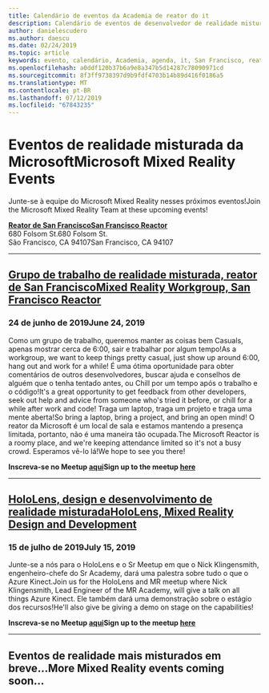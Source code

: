```yaml
---
title: Calendário de eventos da Academia de reator do it
description: Calendário de eventos de desenvolvedor de realidade misturada no reator em São Francisco.
author: danielescudero
ms.author: daescu
ms.date: 02/24/2019
ms.topic: article
keywords: evento, calendário, Academia, agenda, it, San Francisco, reator
ms.openlocfilehash: a0ddf120b37b6a9e8a347b5d14287c78090971cd
ms.sourcegitcommit: 8f3ff9738397d9b9fdf4703b14b89d416f0186a5
ms.translationtype: MT
ms.contentlocale: pt-BR
ms.lasthandoff: 07/12/2019
ms.locfileid: "67843235"
---
```

# <a name="microsoft-mixed-reality-events"></a><span data-ttu-id="9c81e-104">Eventos de realidade misturada da Microsoft</span><span class="sxs-lookup"><span data-stu-id="9c81e-104">Microsoft Mixed Reality Events</span></span>

<span data-ttu-id="9c81e-105">Junte-se à equipe do Microsoft Mixed Reality nesses próximos eventos!</span><span class="sxs-lookup"><span data-stu-id="9c81e-105">Join the Microsoft Mixed Reality Team at these upcoming events!</span></span>

<span data-ttu-id="9c81e-106">**[Reator de San Francisco](https://developer.microsoft.com/reactor/#ReactorSF)**</span><span class="sxs-lookup"><span data-stu-id="9c81e-106">**[San Francisco Reactor](https://developer.microsoft.com/reactor/#ReactorSF)**</span></span><br>
<span data-ttu-id="9c81e-107">680 Folsom St.</span><span class="sxs-lookup"><span data-stu-id="9c81e-107">680 Folsom St.</span></span><br>
<span data-ttu-id="9c81e-108">São Francisco, CA 94107</span><span class="sxs-lookup"><span data-stu-id="9c81e-108">San Francisco, CA 94107</span></span>


---
## <a name="mixed-reality-workgroup-san-francisco-reactorhttpsemea01safelinksprotectionoutlookcomurlhttps3a2f2fwwwmeetupcom2fhololens-mr2fdata027c017cdaescu40microsoftcom7ca8ddee063b7949a9992308d6903e62b07c72f988bf86f141af91ab2d7cd011db477c17c07c636854994961124360sdataymnaaiwvxij700mo9gj2boz4w82bgkdjdhijhytfczcfu3dreserved0"></a><span data-ttu-id="9c81e-109">**[Grupo de trabalho de realidade misturada, reator de San Francisco](https://emea01.safelinks.protection.outlook.com/?url=https%3A%2F%2Fwww.meetup.com%2Fhololens-mr%2F&data=02%7C01%7Cdaescu%40microsoft.com%7Ca8ddee063b7949a9992308d6903e62b0%7C72f988bf86f141af91ab2d7cd011db47%7C1%7C0%7C636854994961124360&sdata=YmnAAiWVxIJ700mO9gj%2BOz4W8%2BgKDjDhiJhYtfCzCFU%3D&reserved=0)**</span><span class="sxs-lookup"><span data-stu-id="9c81e-109">**[Mixed Reality Workgroup, San Francisco Reactor](https://emea01.safelinks.protection.outlook.com/?url=https%3A%2F%2Fwww.meetup.com%2Fhololens-mr%2F&data=02%7C01%7Cdaescu%40microsoft.com%7Ca8ddee063b7949a9992308d6903e62b0%7C72f988bf86f141af91ab2d7cd011db47%7C1%7C0%7C636854994961124360&sdata=YmnAAiWVxIJ700mO9gj%2BOz4W8%2BgKDjDhiJhYtfCzCFU%3D&reserved=0)**</span></span>
### <a name="june-24-2019"></a><span data-ttu-id="9c81e-110">24 de junho de 2019</span><span class="sxs-lookup"><span data-stu-id="9c81e-110">June 24, 2019</span></span>
<span data-ttu-id="9c81e-111">Como um grupo de trabalho, queremos manter as coisas bem Casuals, apenas mostrar cerca de 6:00, sair e trabalhar por algum tempo!</span><span class="sxs-lookup"><span data-stu-id="9c81e-111">As a workgroup, we want to keep things pretty casual, just show up around 6:00, hang out and work for a while!</span></span> <span data-ttu-id="9c81e-112">É uma ótima oportunidade para obter comentários de outros desenvolvedores, buscar ajuda e conselhos de alguém que o tenha tentado antes, ou Chill por um tempo após o trabalho e o código!</span><span class="sxs-lookup"><span data-stu-id="9c81e-112">It's a great opportunity to get feedback from other developers, seek out help and advice from someone who's tried it before, or chill for a while after work and code!</span></span> <span data-ttu-id="9c81e-113">Traga um laptop, traga um projeto e traga uma mente aberta!</span><span class="sxs-lookup"><span data-stu-id="9c81e-113">So bring a laptop, bring a project, and bring an open mind!</span></span> <span data-ttu-id="9c81e-114">O reator da Microsoft é um local de sala e estamos mantendo a presença limitada, portanto, não é uma maneira tão ocupada.</span><span class="sxs-lookup"><span data-stu-id="9c81e-114">The Microsoft Reactor is a roomy place, and we're keeping attendance limited so it's not a busy crowd.</span></span> <span data-ttu-id="9c81e-115">Esperamos vê-lo lá!</span><span class="sxs-lookup"><span data-stu-id="9c81e-115">We hope to see you there!</span></span>

<span data-ttu-id="9c81e-116">**Inscreva-se no Meetup [aqui](https://emea01.safelinks.protection.outlook.com/?url=https%3A%2F%2Fwww.meetup.com%2Fhololens-mr%2F&data=02%7C01%7Cdaescu%40microsoft.com%7Ca8ddee063b7949a9992308d6903e62b0%7C72f988bf86f141af91ab2d7cd011db47%7C1%7C0%7C636854994961124360&sdata=YmnAAiWVxIJ700mO9gj%2BOz4W8%2BgKDjDhiJhYtfCzCFU%3D&reserved=0)**</span><span class="sxs-lookup"><span data-stu-id="9c81e-116">**Sign up to the meetup [here](https://emea01.safelinks.protection.outlook.com/?url=https%3A%2F%2Fwww.meetup.com%2Fhololens-mr%2F&data=02%7C01%7Cdaescu%40microsoft.com%7Ca8ddee063b7949a9992308d6903e62b0%7C72f988bf86f141af91ab2d7cd011db47%7C1%7C0%7C636854994961124360&sdata=YmnAAiWVxIJ700mO9gj%2BOz4W8%2BgKDjDhiJhYtfCzCFU%3D&reserved=0)**</span></span>

---
## <a name="hololens-mixed-reality-design-and-developmenthttpswwwmeetupcomhololens-mrevents262616626"></a><span data-ttu-id="9c81e-117">**[HoloLens, design e desenvolvimento de realidade misturada](https://www.meetup.com/hololens-mr/events/262616626/)**</span><span class="sxs-lookup"><span data-stu-id="9c81e-117">**[HoloLens, Mixed Reality Design and Development](https://www.meetup.com/hololens-mr/events/262616626/)**</span></span>
### <a name="july-15-2019"></a><span data-ttu-id="9c81e-118">15 de julho de 2019</span><span class="sxs-lookup"><span data-stu-id="9c81e-118">July 15, 2019</span></span>
<span data-ttu-id="9c81e-119">Junte-se a nós para o HoloLens e o Sr Meetup em que o Nick Klingensmith, engenheiro-chefe do Sr Academy, dará uma palestra sobre tudo o que o Azure Kinect.</span><span class="sxs-lookup"><span data-stu-id="9c81e-119">Join us for the HoloLens and MR meetup where Nick Klingensmith, Lead Engineer of the MR Academy, will give a talk on all things Azure Kinect.</span></span> <span data-ttu-id="9c81e-120">Ele também dará uma demonstração sobre o estágio dos recursos!</span><span class="sxs-lookup"><span data-stu-id="9c81e-120">He'll also give be giving a demo on stage on the capabilities!</span></span>

<span data-ttu-id="9c81e-121">**Inscreva-se no Meetup [aqui](https://www.meetup.com/hololens-mr/events/262616626/)**</span><span class="sxs-lookup"><span data-stu-id="9c81e-121">**Sign up to the meetup [here](https://www.meetup.com/hololens-mr/events/262616626/)**</span></span>

---
## <a name="more-mixed-reality-events-coming-soon"></a><span data-ttu-id="9c81e-122">Eventos de realidade mais misturados em breve...</span><span class="sxs-lookup"><span data-stu-id="9c81e-122">More Mixed Reality events coming soon...</span></span>
